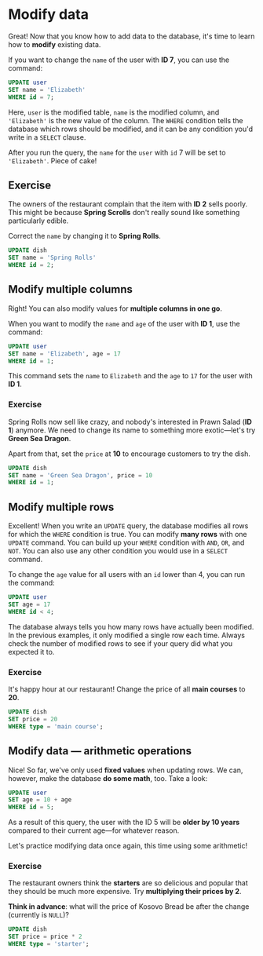 # Modify data

Great! Now that you know how to add data to the database, it's time to learn how to **modify** existing data.

If you want to change the `name` of the user with **ID 7**, you can use the command:

```sql
UPDATE user 
SET name = 'Elizabeth'
WHERE id = 7;
```

Here, `user` is the modified table, `name` is the modified column, and `'Elizabeth'` is the new value of the column. The `WHERE` condition tells the database which rows should be modified, and it can be any condition you'd write in a `SELECT` clause.

After you run the query, the `name` for the `user` with `id` 7 will be set to `'Elizabeth'`. Piece of cake!

## Exercise

The owners of the restaurant complain that the item with **ID 2** sells poorly. This might be because **Spring Scrolls** don't really sound like something particularly edible.

Correct the `name` by changing it to **Spring Rolls**.

```sql
UPDATE dish
SET name = 'Spring Rolls'
WHERE id = 2;
```

## Modify multiple columns

Right! You can also modify values for **multiple columns in one go**.

When you want to modify the `name` and `age` of the user with **ID 1**, use the command:

```sql
UPDATE user 
SET name = 'Elizabeth', age = 17 
WHERE id = 1;
```

This command sets the `name` to `Elizabeth` and the `age` to `17` for the user with **ID 1**.

### Exercise

Spring Rolls now sell like crazy, and nobody's interested in Prawn Salad (**ID 1**) anymore. We need to change its name to something more exotic—let's try **Green Sea Dragon**.

Apart from that, set the `price` at **10** to encourage customers to try the dish.

```sql
UPDATE dish
SET name = 'Green Sea Dragon', price = 10
WHERE id = 1;
```

## Modify multiple rows

Excellent! When you write an `UPDATE` query, the database modifies all rows for which the `WHERE` condition is true. You can modify **many rows** with one `UPDATE` command. You can build up your `WHERE` condition with `AND`, `OR`, and `NOT`. You can also use any other condition you would use in a `SELECT` command.

To change the `age` value for all users with an `id` lower than 4, you can run the command:

```sql
UPDATE user 
SET age = 17 
WHERE id < 4; 
```

The database always tells you how many rows have actually been modified. In the previous examples, it only modified a single row each time. Always check the number of modified rows to see if your query did what you expected it to.

### Exercise

It's happy hour at our restaurant! Change the price of all **main courses** to **20**.

```sql
UPDATE dish
SET price = 20
WHERE type = 'main course';
```

## Modify data — arithmetic operations

Nice! So far, we've only used **fixed values** when updating rows. We can, however, make the database **do some math**, too. Take a look:

```sql
UPDATE user 
SET age = 10 + age 
WHERE id = 5;
```

As a result of this query, the user with the ID 5 will be **older by 10 years** compared to their current age—for whatever reason.

Let's practice modifying data once again, this time using some arithmetic!

### Exercise

The restaurant owners think the **starters** are so delicious and popular that they should be much more expensive. Try **multiplying their prices by 2**.

**Think in advance**: what will the price of Kosovo Bread be after the change (currently is `NULL`)?

```sql
UPDATE dish
SET price = price * 2
WHERE type = 'starter';
```
